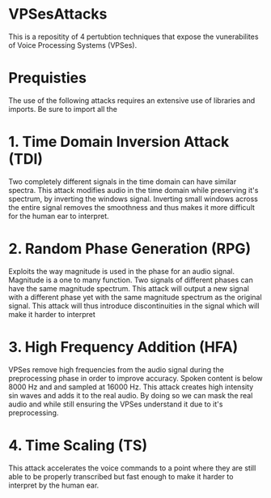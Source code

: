 # VPSesAttacks
This is a repositity of 4 pertubtion techniques that expose the vunerabilites of Voice Processing Systems (VPSes).

# Prequisties
The use of the following attacks requires an extensive use of libraries and imports. Be sure to import all the 

# 1. Time Domain Inversion Attack (TDI)
Two completely different signals in the time domain can have similar spectra. This attack modifies audio in the time domain while preserving it's spectrum, by inverting the windows signal. Inverting small windows across the entire signal removes the smoothness and thus makes it more difficult for the human ear to interpret. 

# 2. Random Phase Generation (RPG)
Exploits the way magnitude is used in the phase for an audio signal. Magnitude is a one to many function. Two signals of different phases can have the same magnitude spectrum. This attack will output a new signal with a different phase yet with the same magnitude spectrum as the original signal. This attack will thus introduce discontinuities in the signal which will make it harder to interpret 

# 3. High Frequency Addition (HFA)
VPSes remove high frequencies from the audio signal during the preprocessing phase in order to improve accuracy. Spoken content is below 8000 Hz and and sampled at 16000 Hz. This attack creates high intensity sin waves and adds it to the real audio. By doing so we can mask the real audio and while still ensuring the VPSes understand it due to it's preprocessing. 

# 4. Time Scaling (TS)
This attack accelerates the voice commands to a point where they are still able to be properly transcribed but fast enough to make it harder to interpret by the human ear.
